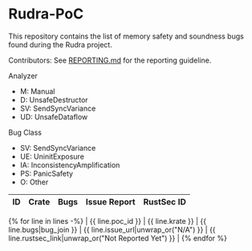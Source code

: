 # Rudra-PoC

This repository contains the list of memory safety and soundness bugs found during the Rudra project.

Contributors: See [REPORTING.md](./REPORTING.md) for the reporting guideline.

Analyzer
* M: Manual
* D: UnsafeDestructor
* SV: SendSyncVariance
* UD: UnsafeDataflow

Bug Class
* SV: SendSyncVariance
* UE: UninitExposure
* IA: InconsistencyAmplification
* PS: PanicSafety
* O: Other

| ID | Crate | Bugs | Issue Report | RustSec ID |
| -- | ----- | ---- | ------------ | ---------- |
{% for line in lines -%}
| {{ line.poc_id }} | {{ line.krate }} | {{ line.bugs|bug_join }} | {{ line.issue_url|unwrap_or("N/A") }} | {{ line.rustsec_link|unwrap_or("Not Reported Yet") }} |
{% endfor %}
